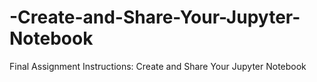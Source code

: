 # -Create-and-Share-Your-Jupyter-Notebook
Final Assignment Instructions: Create and Share Your Jupyter Notebook
